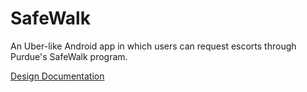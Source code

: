 SafeWalk
========

An Uber-like Android app in which users can request escorts through Purdue's SafeWalk program. 

[Design Documentation](documentation/DesignDocument.md)
